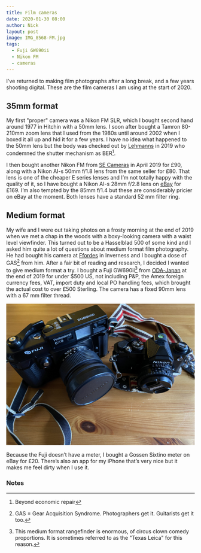 ```yaml
---
title: Film cameras
date: 2020-01-30 08:00
author: Nick
layout: post
image: IMG_8568-FM.jpg
tags:
  - Fuji GW690ii
  - Nikon FM
  - cameras
---
```

I've returned to making film photographs after a long break, and a few years shooting digital. These are the film cameras I am using at the start of 2020.

## 35mm format
My first "proper" camera was a Nikon FM SLR, which I bought second hand around 1977 in Hitchin with a 50mm lens. I soon after bought a Tamron 80-210mm zoom lens that I used from the 1980s until around 2002 when I boxed it all up and hid it for a few years. I have no idea what happened to the 50mm lens but the body was checked out by [Lehmanns](https://www.hlehmann.co.uk/) in 2019 who condemned the shutter mechanism as BER[^1]. 

I then bought another Nikon FM from [SE Cameras](https://www.ebay.co.uk/str/secameras) in April 2019 for £90, along with a Nikon AI-s 50mm f/1.8 lens from the same seller for £80. That lens is one of the cheaper E series lenses and I’m not totally happy with the quality of it, so I have bought a Nikon AI-s 28mm f/2.8 lens on [eBay](https://www.ebay.co.uk/usr/photosound09) for £169. I’m also tempted by the 85mm f/1.4 but these are considerably pricier on eBay at the moment. Both lenses have a standard 52 mm filter ring.

## Medium format
My wife and I were out taking photos on a frosty morning at the end of 2019 when we met a chap in the woods with a boxy-looking camera with a waist level viewfinder. This turned out to be a Hasselblad 500 of some kind and I asked him quite a lot of questions about medium format film photography. He had bought his camera at [Ffordes](https://www.ffordes.com/) in Inverness and I bought a dose of GAS[^3] from him. After a fair bit of reading and research, I decided I wanted to give medium format a try.  I bought a Fuji GW690ii[^2] from [ODA-Japan](https://www.ebay.co.uk/str/odacamerajapan) at the end of 2019 for under $500 US, not including P&P, the Amex foreign currency fees, VAT, import duty and local PO handling fees, which brought the actual cost to over £500 Sterling. The camera has a fixed 90mm lens with a 67 mm filter thread. 

![](/img/IMG_8582.jpg)

Because the Fuji doesn’t have a meter, I bought a Gossen Sixtino meter on eBay for £20. There’s also an app for my iPhone that’s very nice but it makes me feel dirty when I use it.

### Notes
[^1]: Beyond economic repair
[^2]: This medium format rangefinder is enormous, of circus clown comedy proportions. It is sometimes referred to as the "Texas Leica" for this reason.
[^3]: GAS = Gear Acquisition Syndrome. Photographers get it. Guitarists get it too.
